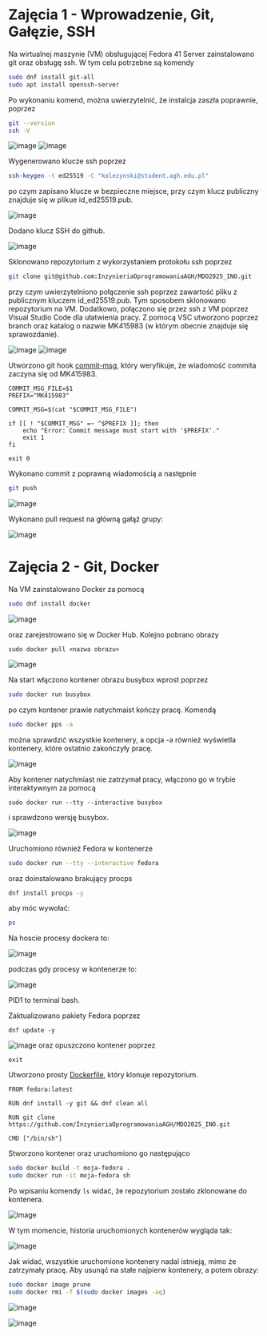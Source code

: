 # Zajęcia 1 - Wprowadzenie, Git, Gałęzie, SSH


Na wirtualnej maszynie (VM) obsługującej Fedora 41 Server zainstalowano git oraz obsługę ssh. W tym celu potrzebne są komendy
```sh
sudo dnf install git-all
sudo apt install openssh-server
```
Po wykonaniu komend, można uwierzytelnić, że instalcja zaszła poprawnie, poprzez
```sh
git --version
ssh -V
```
![image](1.PNG)
![image](2.PNG)

Wygenerowano klucze ssh poprzez
```sh
ssh-keygen -t ed25519 -C "kolezynski@student.agh.edu.pl"
```
po czym zapisano klucze w bezpieczne miejsce, przy czym klucz publiczny znajduje się w plikue id_ed25519.pub.

![image](3.PNG) 

Dodano klucz SSH do github.

![image](4.PNG)

Sklonowano repozytorium z wykorzystaniem protokołu ssh poprzez
```sh
git clone git@github.com:InzynieriaOprogramowaniaAGH/MDO2025_INO.git
```
przy czym uwierzytelniono połączenie ssh poprzez zawartość pliku z publicznym kluczem id_ed25519.pub. Tym sposobem sklonowano repozytorium na VM. Dodatkowo, połączono się przez ssh z VM poprzez Visual Studio Code dla ułatwienia pracy. Z pomocą VSC utworzono poprzez branch oraz katalog o nazwie MK415983 (w którym obecnie znajduje się sprawozdanie).

![image](5.PNG)
![image](6.PNG)

Utworzono git hook [commit-msg](commit-msg), który weryfikuje, że wiadomość commita zaczyna się od MK415983.
```
COMMIT_MSG_FILE=$1
PREFIX="MK415983"

COMMIT_MSG=$(cat "$COMMIT_MSG_FILE")

if [[ ! "$COMMIT_MSG" =~ ^$PREFIX ]]; then
    echo "Error: Commit message must start with '$PREFIX'."
    exit 1
fi

exit 0
```
Wykonano commit z poprawną wiadomością a następnie 
```sh
git push
```
![image](7.PNG)

Wykonano pull request na główną gałąź grupy:

![image](8.PNG)

# Zajęcia 2 - Git, Docker

Na VM zainstalowano Docker za pomocą
```sh
sudo dnf install docker
```

![image](201.PNG)

oraz zarejestrowano się w Docker Hub. Kolejno pobrano obrazy

```
sudo docker pull <nazwa obrazu>
```

![image](202.PNG)

Na start włączono kontener obrazu busybox wprost poprzez
```sh
sudo docker run busybox
```
po czym kontener prawie natychmaist kończy pracę. Komendą
```sh
sudo docker pps -a
```
można sprawdzić wszystkie kontenery, a opcja -a również wyświetla kontenery, które ostatnio zakończyły pracę.

![image](203.PNG)

Aby kontener natychmiast nie zatrzymał pracy, włączono go w trybie interaktywnym za pomocą
```
sudo docker run --tty --interactive busybox
```

i sprawdzono wersję busybox.

![image](204.PNG)

Uruchomiono również Fedora w kontenerze
```sh
sudo docker run --tty --interactive fedora
```
oraz doinstalowano brakujący procps
```sh
dnf install procps -y
```
aby móc wywołać:
```sh
ps
```
Na hoscie procesy dockera to:

![image](206.PNG)

podczas gdy procesy w kontenerze to:

![image](205.PNG)

PID1 to terminal bash.

Zaktualizowano pakiety Fedora poprzez

```
dnf update -y
```
![image](207.PNG)
oraz opuszczono kontener poprzez
```
exit
```
Utworzono prosty [Dockerfile](Dockerfile), który klonuje repozytorium.

```docker
FROM fedora:latest

RUN dnf install -y git && dnf clean all

RUN git clone https://github.com/InzynieriaOprogramowaniaAGH/MDO2025_INO.git

CMD ["/bin/sh"]
```

Stworzono kontener oraz uruchomiono go następująco

```sh
sudo docker build -t moja-fedora .
sudo docker run -it moja-fedora sh 
```

Po wpisaniu komendy `ls` widać, że repozytorium zostało zklonowane do kontenera.

![image](208.PNG)

W tym momencie, historia uruchomionych kontenerów wygląda tak:

![image](209.PNG)

Jak widać, wszystkie uruchomione kontenery nadal istnieją, mimo że zatrzymały pracę. Aby usunąć na stałe najpierw kontenery, a potem obrazy:

```sh
sudo docker image prune
sudo docker rmi -f $(sudo docker images -aq)
```

![image](210.PNG)

![image](211.PNG)